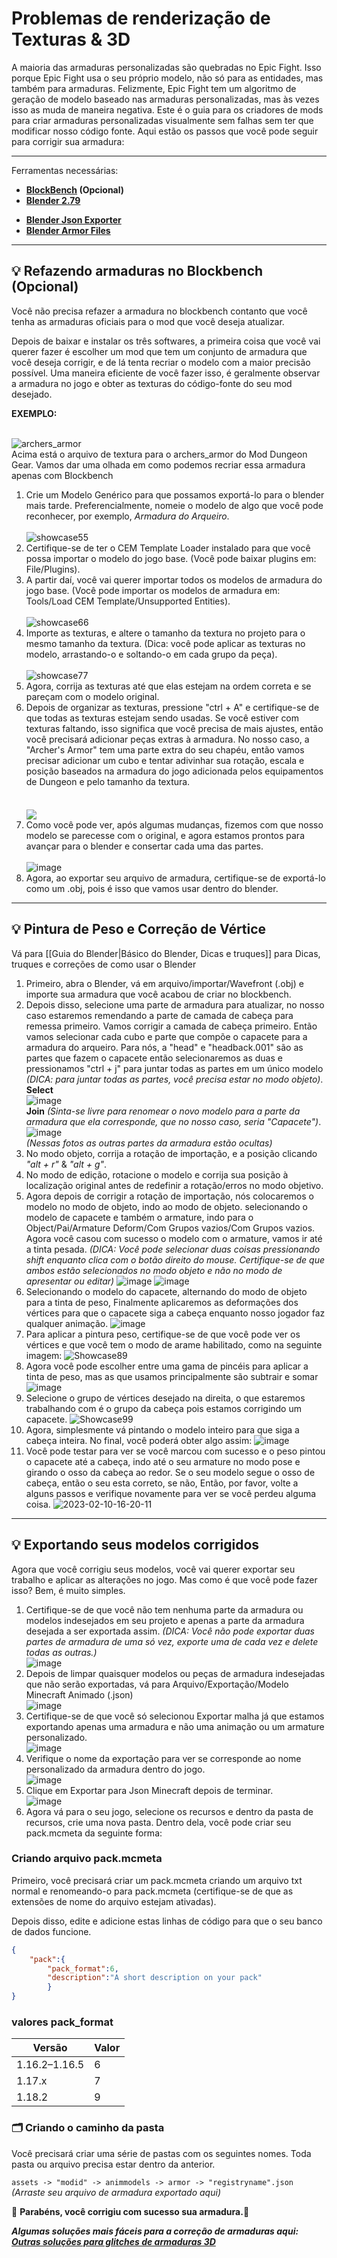 # Problemas de renderização de Texturas & 3D

A maioria das armaduras personalizadas são quebradas no Epic Fight. Isso porque Epic Fight usa o seu próprio modelo, não só para as entidades, mas também para armaduras. Felizmente, Epic Fight tem um algoritmo de geração de modelo baseado nas armaduras personalizadas, mas às vezes isso as muda de maneira negativa. Este é o guia para os criadores de mods para criar armaduras personalizadas visualmente sem falhas sem ter que modificar nosso código fonte. Aqui estão os passos que você pode seguir para corrigir sua armadura:

***
Ferramentas necessárias:<br>

* **[BlockBench](https://www.blockbench.net/) (Opcional)**<br>
* **[Blender 2.79](https://download.blender.org/release/Blender2.79/)**<br>
- **[Blender Json Exporter](https://github.com/Yesssssman/blender-json-exporter)**<br>
- **[Blender Armor Files](https://drive.google.com/file/d/15xYnpmkmlJaEnw3Y7bykpqmjx1Rr9Koh/view?usp=share_link)**<br>

***
## 💡 Refazendo armaduras no Blockbench (Opcional)
Você não precisa refazer a armadura no blockbench contanto que você tenha as armaduras oficiais para o mod que você deseja atualizar.

Depois de baixar e instalar os três softwares, a primeira coisa que você vai querer fazer é escolher um mod que tem um conjunto de armadura que você deseja corrigir, e de lá tenta recriar o modelo com a maior precisão possível. Uma maneira eficiente de você fazer isso, é geralmente observar a armadura no jogo e obter as texturas do código-fonte do seu mod desejado.

 **EXEMPLO:**

<br>![archers_armor](https://user-images.githubusercontent.com/77132244/215155978-874a293e-71ea-4690-adf3-059e45a37ed8.png) <br>Acima está o arquivo de textura para o archers_armor do Mod Dungeon Gear. Vamos dar uma olhada em como podemos recriar essa armadura apenas com Blockbench<br>
1. Crie um Modelo Genérico para que possamos exportá-lo para o blender mais tarde. Preferencialmente, nomeie o modelo de algo que você pode reconhecer, por exemplo, *Armadura do Arqueiro*.<br>  
   ![showcase55](https://user-images.githubusercontent.com/77132244/215159597-aac5fdb1-45f1-4084-8f18-50baae9df6f0.jpg)<br>
2. Certifique-se de ter o CEM Template Loader instalado para que você possa importar o modelo do jogo base. (Você pode baixar plugins em: File/Plugins).<br>
3. A partir daí, você vai querer importar todos os modelos de armadura do jogo base. (Você pode importar os modelos de armadura em: Tools/Load CEM Template/Unsupported Entities).<br>  
   ![showcase66](https://user-images.githubusercontent.com/77132244/215161290-8ecb58ec-55e3-4297-8f46-48551a0769d7.jpg)<br>
4. Importe as texturas, e altere o tamanho da textura no projeto para o mesmo tamanho da textura. (Dica: você pode aplicar as texturas no modelo, arrastando-o e soltando-o em cada grupo da peça).<br>  
   ![showcase77](https://user-images.githubusercontent.com/77132244/215230534-6eb84ed6-1afb-4a44-bdf2-3ef98bfccdc6.jpg)<br>
5. Agora, corrija as texturas até que elas estejam na ordem correta e se pareçam com o modelo original.<br>
6. Depois de organizar as texturas, pressione "ctrl + A" e certifique-se de que todas as texturas estejam sendo usadas. Se você estiver com texturas faltando, isso significa que você precisa de mais ajustes, então você precisará adicionar peças extras à armadura. No nosso caso, a "Archer's Armor" tem uma parte extra do seu chapéu, então vamos precisar adicionar um cubo e tentar adivinhar sua rotação, escala e posição baseados na armadura do jogo adicionada pelos equipamentos de Dungeon e pelo tamanho da textura.<br>  
   <br>  <a href="url"><img src="https://user-images.githubusercontent.com/77132244/215236925-8fcf459a-e972-4f2d-b43d-65667ce39e1e.jpg" align="center" ></a><br>
7. Como você pode ver, após algumas mudanças, fizemos com que nosso modelo se parecesse com o original, e agora estamos prontos para avançar para o blender e consertar cada uma das partes.<br>  
   ![image](https://user-images.githubusercontent.com/77132244/215238157-3ddd8369-6f04-48f5-8d95-0623d833b3be.png)<br>
8. Agora, ao exportar seu arquivo de armadura, certifique-se de exportá-lo como um .obj, pois é isso que vamos usar dentro do blender.<br>

***
## 💡 Pintura de Peso e Correção de Vértice
Vá para [[Guia do Blender|Básico do Blender, Dicas e truques]] para Dicas, truques e correções de como usar o Blender

1. Primeiro, abra o Blender, vá em arquivo/importar/Wavefront (.obj) e importe sua armadura que você acabou de criar no blockbench.
2. Depois disso, selecione uma parte de armadura para atualizar, no nosso caso estaremos remendando a parte de camada de cabeça para remessa primeiro. Vamos corrigir a camada de cabeça primeiro. Então vamos selecionar cada cubo e parte que compõe o capacete para a armadura do arqueiro. Para nós, a "head" e "headback.001" são as partes que fazem o capacete então selecionaremos as duas e pressionamos "ctrl + j" para juntar todas as partes em um único modelo _(DICA: para juntar todas as partes, você precisa estar no modo objeto)_.  
   **Select**  
   ![image](https://user-images.githubusercontent.com/77132244/215290753-d88f7ed2-a32b-43bc-9e33-a35c273d04b9.png)  
   **Join** _(Sinta-se livre para renomear o novo modelo para a parte da armadura que ela corresponde, que no nosso caso, seria "Capacete")_.  
   ![image](https://user-images.githubusercontent.com/77132244/215290768-f91985a4-31a5-4606-bd25-91b150ba0119.png)  
   _(Nessas fotos as outras partes da armadura estão ocultas)_
3. No modo objeto, corrija a rotação de importação, e a posição clicando _"alt + r"_ & _"alt + g"_.
4. No modo de edição, rotacione o modelo e corrija sua posição à localização original antes de redefinir a rotação/erros no modo objetivo.
5. Agora depois de corrigir a rotação de importação, nós colocaremos o modelo no modo de objeto, indo ao modo de objeto. selecionando o modelo de capacete e também o armature, indo para o Object/Pai/Armature Deform/Com Grupos vazios/Com Grupos vazios. Agora você casou com sucesso o modelo com o armature, vamos ir até a tinta pesada. _(DICA: Você pode selecionar duas coisas pressionando shift enquanto clica com o botão direito do mouse. Certifique-se de que ambos estão selecionados no modo objeto e não no modo de apresentar ou editar)_ ![image](https://user-images.githubusercontent.com/77132244/218175943-dcde10ab-9f45-4fb3-a1ec-a2ec7f851483.png) ![image](https://user-images.githubusercontent.com/77132244/218176163-4972a8bf-a70d-4570-aafe-a0b9a0bbcb85.png)
6. Selecionando o modelo do capacete, alternando do modo de objeto para a tinta de peso, Finalmente aplicaremos as deformações dos vértices para que o capacete siga a cabeça enquanto nosso jogador faz qualquer animação. ![image](https://user-images.githubusercontent.com/77132244/218176695-4cfafe68-7010-4450-a5f8-93e3dff1f3dd.png)
7. Para aplicar a pintura peso, certifique-se de que você pode ver os vértices e que você tem o modo de arame habilitado, como na seguinte imagem: ![Showcase89](https://user-images.githubusercontent.com/77132244/218177435-f9d01478-fbe0-45f9-b754-adf5d2efa745.jpg)
8. Agora você pode escolher entre uma gama de pincéis para aplicar a tinta de peso, mas as que usamos principalmente são subtrair e somar ![image](https://user-images.githubusercontent.com/77132244/218177593-95794246-6d9a-4caf-afa2-636b784b8d3a.png)
9. Selecione o grupo de vértices desejado na direita, o que estaremos trabalhando com é o grupo da cabeça pois estamos corrigindo um capacete. ![Showcase99](https://user-images.githubusercontent.com/77132244/218178265-69388152-b465-45e5-8ccd-cfe3e430dfb7.jpg)
10. Agora, simplesmente vá pintando o modelo inteiro para que siga a cabeça inteira. No final, você poderá obter algo assim: ![image](https://user-images.githubusercontent.com/77132244/218178527-210b4b77-5f16-4cf7-9310-6c2b3e2ce83a.png)
11. Você pode testar para ver se você marcou com sucesso e o peso pintou o capacete até a cabeça, indo até o seu armature no modo pose e girando o osso da cabeça ao redor. Se o seu modelo segue o osso de cabeça, então o seu esta correto, se não, Então, por favor, volte a alguns passos e verifique novamente para ver se você perdeu alguma coisa. ![2023-02-10-16-20-11](https://user-images.githubusercontent.com/77132244/218179173-df15dcba-97fa-4081-ad1d-cf1ffbcd92e8.gif)
***
## 💡 Exportando seus modelos corrigidos
Agora que você corrigiu seus modelos, você vai querer exportar seu trabalho e aplicar as alterações no jogo. Mas como é que você pode fazer isso? Bem, é muito simples.

1. Certifique-se de que você não tem nenhuma parte da armadura ou modelos indesejados em seu projeto e apenas a parte da armadura desejada a ser exportada assim. _(DICA: Você não pode exportar duas partes de armadura de uma só vez, exporte uma de cada vez e delete todas as outras.)_  
   ![image](https://user-images.githubusercontent.com/77132244/218179518-18c8d979-68af-44ff-989a-aa55ebb6c239.png)
2. Depois de limpar quaisquer modelos ou peças de armadura indesejadas que não serão exportadas, vá para Arquivo/Exportação/Modelo Minecraft Animado (.json)  
   ![image](https://user-images.githubusercontent.com/77132244/218179838-bbc7d557-8525-4ab8-beaf-41211bf334fd.png)
3. Certifique-se de que você só selecionou Exportar malha já que estamos exportando apenas uma armadura e não uma animação ou um armature personalizado.  
   ![image](https://user-images.githubusercontent.com/77132244/218179992-0f54bb48-99b6-45c2-8166-107668b200e7.png)
4. Verifique o nome da exportação para ver se corresponde ao nome personalizado da armadura dentro do jogo.  
   ![image](https://user-images.githubusercontent.com/77132244/218180136-b229edd0-3941-4a68-b82b-dfc0fcf80bca.png)
5. Clique em Exportar para Json Minecraft depois de terminar.  
   ![image](https://user-images.githubusercontent.com/77132244/218180246-7c04c4ad-ad96-4361-b43a-3ff434de419d.png)
6. Agora vá para o seu jogo, selecione os recursos e dentro da pasta de recursos, crie uma nova pasta. Dentro dela, você pode criar seu pack.mcmeta da seguinte forma:
### Criando arquivo pack.mcmeta

Primeiro, você precisará criar um pack.mcmeta criando um arquivo txt normal e renomeando-o para pack.mcmeta (certifique-se de que as extensões de nome do arquivo estejam ativadas).

Depois disso, edite e adicione estas linhas de código para que o seu banco de dados funcione.
```JSON
{
    "pack":{
        "pack_format":6,
        "description":"A short description on your pack"
        }
}
```

### valores pack_format

| Versão        | Valor |
| ------------- | ----- |
| 1.16.2–1.16.5 | 6     |
| 1.17.x        | 7     |
| 1.18.2        | 9     |

### 🗂️ Criando o caminho da pasta

Você precisará criar uma série de pastas com os seguintes nomes. Toda pasta ou arquivo precisa estar dentro da anterior.

`assets -> "modid" -> animmodels -> armor -> "registryname".json` _(Arraste seu arquivo de armadura exportado aqui)_


🎉 **Parabéns, você corrigiu com sucesso sua armadura.**🎉


**_Algumas soluções mais fáceis para a correção de armaduras aqui: [Outras soluções para glitches de armaduras 3D](3Darmor_page2.pt.md)_**